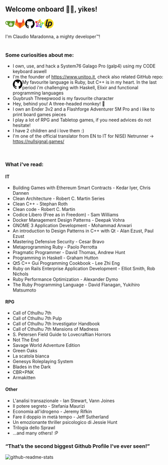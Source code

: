 ## Welcome onboard 🏴‍☠️, yikes!

<a href='https://git.unitoo.it/claudiomaradonna'><img align='left' alt="gitea" src="https://raw.githubusercontent.com/UnitooTeam/UnitooTeam/main/assets/gitea.png" height='30px'/></a>
<a href='https://gitlab.com/claudiomaradonna'><img align='left' alt="gitlab" src="https://raw.githubusercontent.com/UnitooTeam/UnitooTeam/main/assets/gitlab.png" height='30px'/></a>
<a href='https://github.com/FiloSpaTeam'><img align='left' alt="github" src="https://raw.githubusercontent.com/UnitooTeam/UnitooTeam/main/assets/github.png" height='30px'/></a>
<a href='https://social.unitoo.it/claudio'><img align='left' alt="fediverse" src="https://raw.githubusercontent.com/UnitooTeam/UnitooTeam/main/assets/fediverse.png" height='30px'/></a>
<a href='https://it.liberapay.com/penguyman/'><img alt="liberapay" src="https://raw.githubusercontent.com/UnitooTeam/UnitooTeam/main/assets/liberapay.png" height='30px'/></a>

I'm Claudio Maradonna, a mighty developer™️!
<br/>
<br/>

### Some curiosities about me:

- I own, use, and hack a System76 Galago Pro (galp4) using my CODE keyboard aswell
- I'm the founder of https://www.unitoo.it, check also related GitHub repo: <a href='https://github.com/UnitooTeam'><img align='left' alt="github" src="https://raw.githubusercontent.com/UnitooTeam/UnitooTeam/main/assets/github.png" height='30px'/></a>
- My favourite language is Ruby, but C++ is in my heart. In the last period i'm challenging with Haskell, Elixir and functional programming languages
- Guybrush Threepwood is my favourite character
- Hey, behind you! A three-headed monkey! 🐒
- I own an Ender 3v2 and a Flashforge Adventurer 5M Pro and i like to print board games pieces
- I play a lot of RPG and Tabletop games, if you need advices do not hesitate!
- I have 2 children and i love them :)
- I'm one of the official translator from EN to IT for NISEI Netrunner -> https://nullsignal.games/

<br>

### What i've read:

#### IT
- Building Games with Ethereum Smart Contracts - Kedar Iyer, Chris Dannen
- Clean Architecture - Robert C. Martin Series
- Clean C++ - Stephan Roth
- Clean code - Robert C. Martin
- Codice Libero (Free as in Freedom) - Sam Williams
- Docker Management Design Patterns - Deepak Vohra
- GNOME 3 Application Development - Mohammad Anwari
- An introduction to Design Patterns in C++ with Qt - Alan Ezust, Paul Ezust
- Mastering Defensive Security - Cesar Bravo
- Metaprogramming Ruby - Paolo Perrotta
- Pragmatic Programmer - David Thomas, Andrew Hunt
- Programming in Haskell - Graham Hutton
- Qt5 C++ Gui Programming Cookbook - Lee Zhi Eng
- Ruby on Rails Enterprise Application Development - Elliot Smith, Rob Nichols
- Ruby Performance Optimization - Alexander Dymo
- The Ruby Programming Language - David Flanagan, Yukihiro Matsumoto

#### RPG

- Call of Cthulhu 7th
- Call of Cthulhu 7th Pulp
- Call of Cthulhu 7th Investigator Handbook
- Call of Cthulhu 7th Mansions of Madness
- S. Petersen Field Guide to Lovecraftian Horrors
- Not The End
- Savage World Adventure Edition
- Green Oaks
- La scatola bianca
- Genesys Roleplaying System
- Blades in the Dark
- CBR+PNK
- Armakitten

#### Other

- L'analisi transazionale - Ian Stewart, Vann Joines
- Il potere segreto - Stefania Maurizi
- Economia all'idrogeno - Jeremy Rifkin
- Fare il doppio in metà tempo - Jeff Sutherland
- Un emozionante thriller psicologico di Jessie Hunt
- Trilogia dello Sprawl
- ...and many others! :P

### “That’s the second biggest Github Profile I’ve ever seen!”

<img alt="github-readme-stats" src="https://github-readme-stats.vercel.app/api?username=FiloSpaTeam&show_icons=true">
